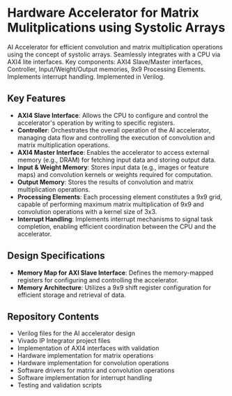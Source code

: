 # Hardware Accelerator for Matrix Mulitplications using Systolic Arrays
AI Accelerator for efficient convolution and matrix multiplication operations using the concept of systolic arrays. Seamlessly integrates with a CPU via AXI4 lite interfaces. Key components: AXI4 Slave/Master interfaces, Controller, Input/Weight/Output memories, 9x9 Processing Elements. Implements interrupt handling. Implemented in Verilog.

## Key Features

- **AXI4 Slave Interface**: Allows the CPU to configure and control the accelerator's operation by writing to specific registers.
- **Controller**: Orchestrates the overall operation of the AI accelerator, managing data flow and controlling the execution of convolution and matrix multiplication operations.
- **AXI4 Master Interface**: Enables the accelerator to access external memory (e.g., DRAM) for fetching input data and storing output data.
- **Input & Weight Memory**: Stores input data (e.g., images or feature maps) and convolution kernels or weights required for computation.
- **Output Memory**: Stores the results of convolution and matrix multiplication operations.
- **Processing Elements**: Each processing element constitutes a 9x9 grid, capable of performing maximum matrix multiplication of 9x9 and convolution operations with a kernel size of 3x3.
- **Interrupt Handling**: Implements interrupt mechanisms to signal task completion, enabling efficient coordination between the CPU and the accelerator.

## Design Specifications

- **Memory Map for AXI Slave Interface**: Defines the memory-mapped registers for configuring and controlling the accelerator.
- **Memory Architecture**: Utilizes a 9x9 shift register configuration for efficient storage and retrieval of data.

## Repository Contents

- Verilog files for the AI accelerator design
- Vivado IP Integrator project files
- Implementation of AXI4 interfaces with validation
- Hardware implementation for matrix operations
- Hardware implementation for convolution operations
- Software drivers for matrix and convolution operations
- Software implementation for interrupt handling
- Testing and validation scripts
